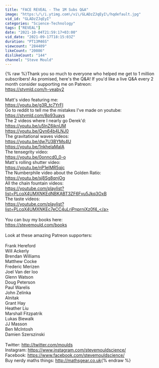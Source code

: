 ```yaml
---
title: "FACE REVEAL - The 1M Subs Q&A"
image: "https:\/\/i.ytimg.com\/vi\/GLADzZJqEyI\/hqdefault.jpg"
vid_id: "GLADzZJqEyI"
categories: "Science-Technology"
tags: ["REVEAL"]
date: "2021-10-04T21:59:17+03:00"
vid_date: "2021-09-17T18:15:03Z"
duration: "PT13M46S"
viewcount: "284409"
likeCount: "20086"
dislikeCount: "144"
channel: "Steve Mould"
---
```

{% raw %}Thank you so much to everyone who helped me get to 1 million subscribers! As promised, here's the Q&amp;A! If you'd like a live Q&amp;A every 2 month consider supporting me on Patreon:<br /><a rel="nofollow" target="blank" href="https://stvmld.com/h-veaby2">https://stvmld.com/h-veaby2</a><br /><br />Matt's video featuring me:<br /><a rel="nofollow" target="blank" href="https://youtu.be/g3R_tc7YrFI">https://youtu.be/g3R_tc7YrFI</a><br />Go to reddit to tell me the mistakes I've made on youtube:<br /><a rel="nofollow" target="blank" href="https://stvmld.com/8p93uays">https://stvmld.com/8p93uays</a><br />The 2 videos where I nearly go Derek'd:<br /><a rel="nofollow" target="blank" href="https://youtu.be/u5InZ6iknUM">https://youtu.be/u5InZ6iknUM</a><br /><a rel="nofollow" target="blank" href="https://youtu.be/Qyn64b4LNJ0">https://youtu.be/Qyn64b4LNJ0</a><br />The gravitational waves videos:<br /><a rel="nofollow" target="blank" href="https://youtu.be/dw7U3BYMs4U">https://youtu.be/dw7U3BYMs4U</a><br /><a rel="nofollow" target="blank" href="https://youtu.be/1nkhelaMaIA">https://youtu.be/1nkhelaMaIA</a><br />The tensegrity video:<br /><a rel="nofollow" target="blank" href="https://youtu.be/0onncd0_0-o">https://youtu.be/0onncd0_0-o</a><br />Matt's rolling shutter video:<br /><a rel="nofollow" target="blank" href="https://youtu.be/nP1elMR5qjc">https://youtu.be/nP1elMR5qjc</a><br />The Numberphile video about the Golden Ratio:<br /><a rel="nofollow" target="blank" href="https://youtu.be/sj8Sg8qnjOg">https://youtu.be/sj8Sg8qnjOg</a><br />All the chain fountain videos:<br /><a rel="nofollow" target="blank" href="https://youtube.com/playlist?list=PLcqX4UMXNKEdNBKABT3ZF6Fvu5Jkq3OxB">https://youtube.com/playlist?list=PLcqX4UMXNKEdNBKABT3ZF6Fvu5Jkq3OxB</a><br />The taste videos:<br /><a rel="nofollow" target="blank" href="https://youtube.com/playlist?list=PLcqX4UMXNKEc7eCC4uLriPnprniXz0f4_">https://youtube.com/playlist?list=PLcqX4UMXNKEc7eCC4uLriPnprniXz0f4_</a><br /><br />You can buy my books here:<br /><a rel="nofollow" target="blank" href="https://stevemould.com/books">https://stevemould.com/books</a><br /><br />Look at these amazing Patreon supporters:<br /><br />Frank Hereford<br />Will Ackerly<br />Brendan Williams<br />Matthew Cocke<br />Frederic Merizen<br />Joel Van der loo<br />Glenn Watson<br />Doug Peterson<br />Paul Warelis<br />John Zelinka<br />Alnitak<br />Grant Hay<br />Heather Liu<br />Marshall Fitzpatrik<br />Lukas Biewalk<br />JJ Masson<br />Ben McIntosh<br />Damien Szerszinski<br /><br />Twitter: <a rel="nofollow" target="blank" href="http://twitter.com/moulds">http://twitter.com/moulds</a><br />Instagram: <a rel="nofollow" target="blank" href="https://www.instagram.com/stevemouldscience/">https://www.instagram.com/stevemouldscience/</a><br />Facebook: <a rel="nofollow" target="blank" href="https://www.facebook.com/stevemouldscience/">https://www.facebook.com/stevemouldscience/</a><br />Buy nerdy maths things: <a rel="nofollow" target="blank" href="http://mathsgear.co.uk">http://mathsgear.co.uk</a>{% endraw %}

